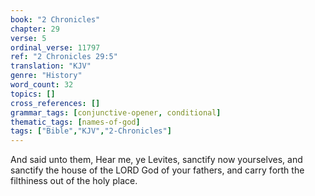 ```yaml
---
book: "2 Chronicles"
chapter: 29
verse: 5
ordinal_verse: 11797
ref: "2 Chronicles 29:5"
translation: "KJV"
genre: "History"
word_count: 32
topics: []
cross_references: []
grammar_tags: [conjunctive-opener, conditional]
thematic_tags: [names-of-god]
tags: ["Bible","KJV","2-Chronicles"]
---
```

And said unto them, Hear me, ye Levites, sanctify now yourselves, and sanctify the house of the LORD God of your fathers, and carry forth the filthiness out of the holy place.
